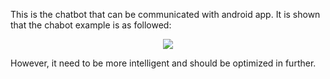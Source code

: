 This is the chatbot that can be communicated with android app.
It is shown that the chabot example is as followed:

<div align=center>
<img src="example.jpg" />
</div>

However, it need to be more intelligent and should be optimized in further.
